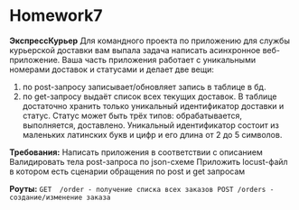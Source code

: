# Homework7

**ЭкспрессКурьер**
Для командного проекта по приложению для службы курьерской доставки вам выпала задача написать асинхронное веб-приложение.
Ваша часть приложения работает с уникальными номерами доставок и статусами и делает две вещи: 

1) по post-запросу записывает/обновляет запись в таблице в бд.
2) по get-запросу выдаёт список всех текущих доставок.
В таблице достаточно хранить только уникальный идентификатор доставки и статус.
Статус может быть трёх типов: обрабатывается, выполняется, доставлено.
Уникальный идентификатор состоит из маленьких латинских букв и цифр и его длина от 2 до 5 символов.
   
**Требования:**
Написать приложения в соответствии с описанием
Валидировать тела post-запроса по json-схеме
Приложить locust-файл в котором есть сценарии обращения по post и get запросам

**Роуты:**
`GET  /order - получение списка всех заказов
POST /orders - создание/изменение заказа`
